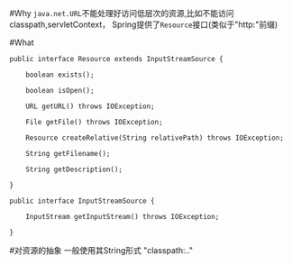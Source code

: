 #Why
`java.net.URL`不能处理好访问低层次的资源,比如不能访问classpath,servletContext，
Spring提供了`Resource`接口(类似于"http:"前缀)

#What
```
public interface Resource extends InputStreamSource {

    boolean exists();

    boolean isOpen();

    URL getURL() throws IOException;

    File getFile() throws IOException;

    Resource createRelative(String relativePath) throws IOException;

    String getFilename();

    String getDescription();

}
```
```
public interface InputStreamSource {

    InputStream getInputStream() throws IOException;

}
```

#对资源的抽象
一般使用其String形式
"classpath:.."
